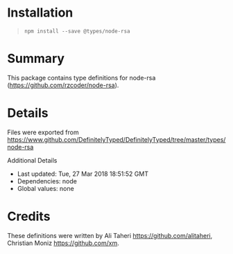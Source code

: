 # Installation
> `npm install --save @types/node-rsa`

# Summary
This package contains type definitions for node-rsa (https://github.com/rzcoder/node-rsa).

# Details
Files were exported from https://www.github.com/DefinitelyTyped/DefinitelyTyped/tree/master/types/node-rsa

Additional Details
 * Last updated: Tue, 27 Mar 2018 18:51:52 GMT
 * Dependencies: node
 * Global values: none

# Credits
These definitions were written by Ali Taheri <https://github.com/alitaheri>, Christian Moniz <https://github.com/xm>.

